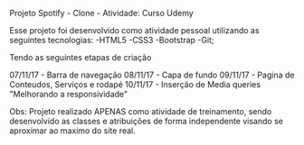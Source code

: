 Projeto Spotify - Clone - Atividade: Curso Udemy

Esse projeto foi desenvolvido como atividade pessoal utilizando as seguintes tecnologias:
	-HTML5
	-CSS3
	-Bootstrap
	-Git;

Tendo as seguintes etapas de criação

07/11/17 - Barra de navegação
08/11/17 - Capa de fundo
09/11/17 - Pagina de Conteudos, Serviços e rodapé
10/11/17 - Inserção de Media queries "Melhorando a responsividade"

Obs: Projeto realizado APENAS como atividade de treinamento, sendo desenvolvido as classes e atribuições de forma independente visando se aproximar ao maximo do site real.